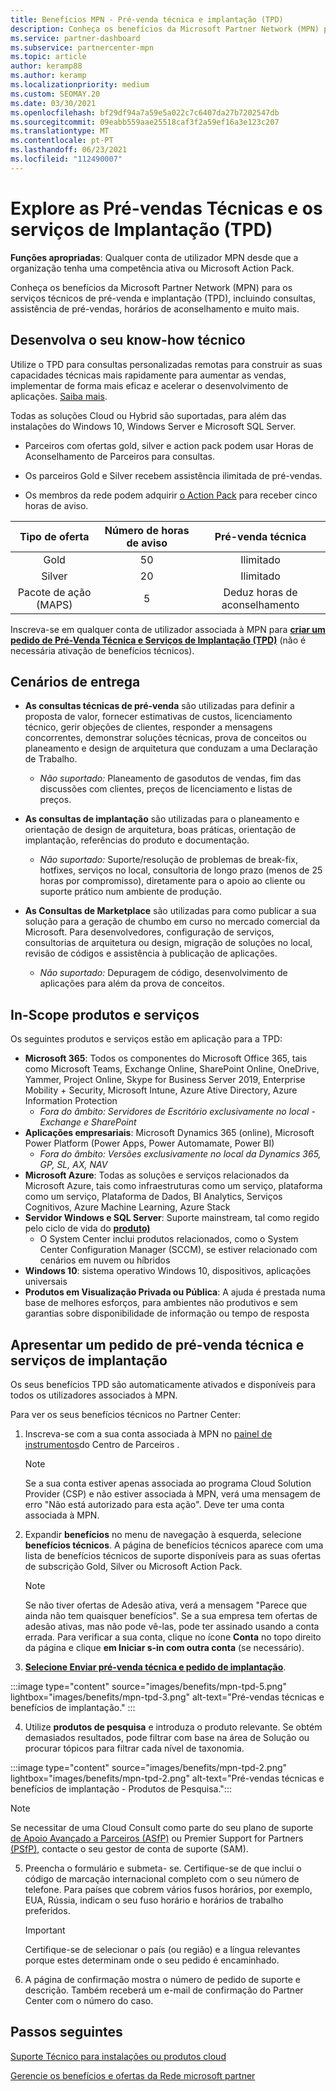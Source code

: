 ```yaml
---
title: Benefícios MPN - Pré-venda técnica e implantação (TPD)
description: Conheça os benefícios da Microsoft Partner Network (MPN) para serviços técnicos de pré-venda e implantação (TPD)
ms.service: partner-dashboard
ms.subservice: partnercenter-mpn
ms.topic: article
author: keramp88
ms.author: keramp
ms.localizationpriority: medium
ms.custom: SEOMAY.20
ms.date: 03/30/2021
ms.openlocfilehash: bf29df94a7a59e5a022c7c6407da27b7202547db
ms.sourcegitcommit: 09eabb559aae25518caf3f2a59ef16a3e123c207
ms.translationtype: MT
ms.contentlocale: pt-PT
ms.lasthandoff: 06/23/2021
ms.locfileid: "112490007"
---
```

# <a name="explore-technical-presales-and-deployment-services-tpd"></a>Explore as Pré-vendas Técnicas e os serviços de Implantação (TPD) 

**Funções apropriadas**: Qualquer conta de utilizador MPN desde que a organização tenha uma competência ativa ou Microsoft Action Pack.

Conheça os benefícios da Microsoft Partner Network (MPN) para os serviços técnicos de pré-venda e implantação (TPD), incluindo consultas, assistência de pré-vendas, horários de aconselhamento e muito mais.

## <a name="develop-your-technical-know-how"></a>Desenvolva o seu know-how técnico

Utilize o TPD para consultas personalizadas remotas para construir as suas capacidades técnicas mais rapidamente para aumentar as vendas, implementar de forma mais eficaz e acelerar o desenvolvimento de aplicações. [Saiba mais](https://aka.ms/TPD).

Todas as soluções Cloud ou Hybrid são suportadas, para além das instalações do Windows 10, Windows Server e Microsoft SQL Server. 

- Parceiros com ofertas gold, silver e action pack podem usar Horas de Aconselhamento de Parceiros para consultas. 

- Os parceiros Gold e Silver recebem assistência ilimitada de pré-vendas. 

- Os membros da rede podem adquirir [o Action Pack](https://partner.microsoft.com/membership/action-pack) para receber cinco horas de aviso.  

|     Tipo de oferta    | Número de horas de aviso |   Pré-venda técnica   |
|:-----------------:|:------------------------:|:----------------------:|
|        Gold       |            50            |        Ilimitado       |
|       Silver      |            20            |        Ilimitado       |
| Pacote de ação (MAPS) |             5            | Deduz horas de aconselhamento |

Inscreva-se em qualquer conta de utilizador associada à MPN para **[criar um pedido de Pré-Venda Técnica e Serviços de Implantação (TPD)](https://partner.microsoft.com/dashboard/mpn/membership/benefits/technical/createadvisoryhours-servicerequest)** (não é necessária ativação de benefícios técnicos).

## <a name="delivery-scenarios"></a>Cenários de entrega

- **As consultas técnicas de pré-venda** são utilizadas para definir a proposta de valor, fornecer estimativas de custos, licenciamento técnico, gerir objeções de clientes, responder a mensagens concorrentes, demonstrar soluções técnicas, prova de conceitos ou planeamento e design de arquitetura que conduzam a uma Declaração de Trabalho.

  - *Não suportado:* Planeamento de gasodutos de vendas, fim das discussões com clientes, preços de licenciamento e listas de preços.


- **As consultas de implantação** são utilizadas para o planeamento e orientação de design de arquitetura, boas práticas, orientação de implantação, referências do produto e documentação.

  - *Não suportado:* Suporte/resolução de problemas de break-fix, hotfixes, serviços no local, consultoria de longo prazo (menos de 25 horas por compromisso), diretamente para o apoio ao cliente ou suporte prático num ambiente de produção. 


- **As Consultas de Marketplace** são utilizadas para como publicar a sua solução para a geração de chumbo em curso no mercado comercial da Microsoft. Para desenvolvedores, configuração de serviços, consultorias de arquitetura ou design, migração de soluções no local, revisão de códigos e assistência à publicação de aplicações.

  - *Não suportado:* Depuragem de código, desenvolvimento de aplicações para além da prova de conceitos.

## <a name="in-scope-products-and-services"></a>In-Scope produtos e serviços

Os seguintes produtos e serviços estão em aplicação para a TPD:
- **Microsoft 365**: Todos os componentes do Microsoft Office 365, tais como Microsoft Teams, Exchange Online, SharePoint Online, OneDrive, Yammer, Project Online, Skype for Business Server 2019, Enterprise Mobility + Security, Microsoft Intune, Azure Ative Directory, Azure Information Protection
  - *Fora do âmbito: Servidores de Escritório exclusivamente no local - Exchange e SharePoint*
- **Aplicações empresariais**: Microsoft Dynamics 365 (online), Microsoft Power Platform (Power Apps, Power Automamate, Power BI)
  - *Fora do âmbito: Versões exclusivamente no local da Dynamics 365, GP, SL, AX, NAV*
- **Microsoft Azure**: Todas as soluções e serviços relacionados da Microsoft Azure, tais como infraestruturas como um serviço, plataforma como um serviço, Plataforma de Dados, BI Analytics, Serviços Cognitivos, Azure Machine Learning, Azure Stack
- **Servidor Windows e SQL Server**: Suporte mainstream, tal como regido pelo ciclo de vida do **[produto)](/lifecycle/policies/fixed)**
  - O System Center inclui produtos relacionados, como o System Center Configuration Manager (SCCM), se estiver relacionado com cenários em nuvem ou híbridos
- **Windows 10**: sistema operativo Windows 10, dispositivos, aplicações universais
- **Produtos em Visualização Privada ou Pública**: A ajuda é prestada numa base de melhores esforços, para ambientes não produtivos e sem garantias sobre disponibilidade de informação ou tempo de resposta

## <a name="submit-a-technical-presales-and-deployment-services-request"></a>Apresentar um pedido de pré-venda técnica e serviços de implantação 

Os seus benefícios TPD são automaticamente ativados e disponíveis para todos os utilizadores associados à MPN. 

Para ver os seus benefícios técnicos no Partner Center:

1. Inscreva-se com a sua conta associada à MPN no [painel de instrumentos](https://partner.microsoft.com/dashboard)do Centro de Parceiros . 

   > [!NOTE]
   > Se a sua conta estiver apenas associada ao programa Cloud Solution Provider (CSP) e não estiver associada à MPN, verá uma mensagem de erro "Não está autorizado para esta ação". Deve ter uma conta associada à MPN.

2. Expandir **benefícios** no menu de navegação à esquerda, selecione **benefícios técnicos**. A página de benefícios técnicos aparece com uma lista de benefícios técnicos de suporte disponíveis para as suas ofertas de subscrição Gold, Silver ou Microsoft Action Pack. 

   > [!NOTE]
   > Se não tiver ofertas de Adesão ativa, verá a mensagem "Parece que ainda não tem quaisquer benefícios". Se a sua empresa tem ofertas de adesão ativas, mas não pode vê-las, pode ter assinado usando a conta errada. Para verificar a sua conta, clique no ícone **Conta** no topo direito da página e clique **em Iniciar s-in com outra conta** (se necessário).

3. **[Selecione Enviar pré-venda técnica e pedido de implantação](https://partner.microsoft.com/dashboard/mpn/membership/benefits/technical/createadvisoryhours-servicerequest)**.

:::image type="content" source="images/benefits/mpn-tpd-5.png" lightbox="images/benefits/mpn-tpd-3.png" alt-text="Pré-vendas técnicas e benefícios de implantação." :::

4. Utilize **produtos de pesquisa** e introduza o produto relevante. Se obtém demasiados resultados, pode filtrar com base na área de Solução ou procurar tópicos para filtrar cada nível de taxonomia.

:::image type="content" source="images/benefits/mpn-tpd-2.png" lightbox="images/benefits/mpn-tpd-2.png" alt-text="Pré-vendas técnicas e benefícios de implantação - Produtos de Pesquisa.":::

   > [!NOTE]
   > Se necessitar de uma Cloud Consult como parte do seu plano de suporte [de Apoio Avançado a Parceiros (ASfP)](https://partner.microsoft.com/support/advanced-cloud-support) ou Premier Support for Partners [(PSfP),](https://partner.microsoft.com/support/microsoft-services-premier-support) contacte o seu gestor de conta de suporte (SAM).

5. Preencha o formulário e submeta- se. Certifique-se de que inclui o código de marcação internacional completo com o seu número de telefone. Para países que cobrem vários fusos horários, por exemplo, EUA, Rússia, indicam o seu fuso horário e horários de trabalho preferidos.

   > [!IMPORTANT]
   > Certifique-se de selecionar o país (ou região) e a língua relevantes porque estes determinam onde o seu pedido é encaminhado.

6. A página de confirmação mostra o número de pedido de suporte e descrição. Também receberá um e-mail de confirmação do Partner Center com o número do caso.

## <a name="next-steps"></a>Passos seguintes
[Suporte Técnico para instalações ou produtos cloud](/mpn-benefits-technical-support.md)

[Gerencie os benefícios e ofertas da Rede microsoft partner](manage-your-partner-network-benefits.md)
